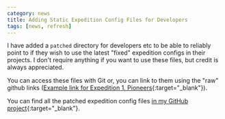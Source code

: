 ```yaml
---
category: news
title: Adding Static Expedition Config Files for Developers
tags: [news, refresh]
---
```


I have added a `patched` directory for developers etc to be able to reliably point to if they wish to use the latest "fixed" expedition configs in their projects. I don't require anything if you want to use these files, but credit is always appreciated.

You can access these files with Git or, you can link to them using the "raw" github links ([Example link for Expedition 1, Pioneers](https://raw.githubusercontent.com/cwmonkey/nms-expeditions/refs/heads/main/patched/01%20-%20Pioneers%20(Latest)/SEASON_DATA_CACHE.JSON){:target="_blank"}).

You can find all the patched expedition config files [in my GitHub project](https://github.com/cwmonkey/nms-expeditions/tree/main/patched){:target="_blank"}.